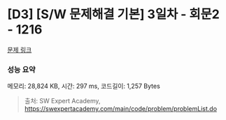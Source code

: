 # [D3] [S/W 문제해결 기본] 3일차 - 회문2 - 1216 

[문제 링크](https://swexpertacademy.com/main/code/problem/problemDetail.do?contestProbId=AV14Rq5aABUCFAYi) 

### 성능 요약

메모리: 28,824 KB, 시간: 297 ms, 코드길이: 1,257 Bytes



> 출처: SW Expert Academy, https://swexpertacademy.com/main/code/problem/problemList.do